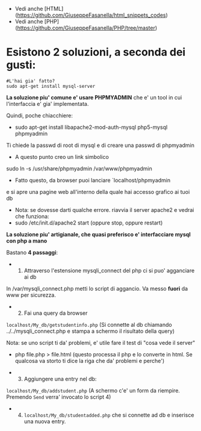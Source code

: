 * Vedi anche [HTML] (https://github.com/GiuseppeFasanella/html_snippets_codes)
* Vedi anche [PHP] (https://github.com/GiuseppeFasanella/PHP/tree/master)


# Esistono 2 soluzioni, a seconda dei gusti:

```
#L'hai gia' fatto?
sudo apt-get install mysql-server
```

**La soluzione piu' comune e' usare PHPMYADMIN** che e' un tool in cui l'interfaccia e' gia' implementata.

Quindi, poche chiacchiere:

* sudo apt-get install libapache2-mod-auth-mysql php5-mysql phpmyadmin

Ti chiede la passwd di root di mysql e di creare una passwd di phpmyadmin
* A questo punto creo un link simbolico

sudo ln -s /usr/share/phpmyadmin /var/www/phpmyadmin

* Fatto questo, da browser puoi lanciare `localhost/phpmyadmin

e si apre una pagine web all'interno della quale hai accesso grafico ai tuoi db

* Nota: se dovesse darti qualche errore. riavvia il server apache2 e vedrai che funziona: 
* sudo /etc/init.d/apache2 start (oppure stop, oppure restart)

**La soluzione piu' artigianale, che quasi preferisco e' interfacciare mysql con php a mano**

Bastano **4 passaggi**:

* 1) Attraverso l'estensione mysqli_connect del php ci si puo' agganciare ai db

In /var/mysqli_connect.php metti lo script di aggancio. Va messo **fuori** da www per sicurezza. 

* 2) Fai una query da browser

`localhost/My_db/getstudentinfo.php` (Si connette al db chiamando ../../mysqli_connect.php e stampa a schermo il risultato della query)

Nota: se uno script ti da' problemi, e' utile fare il test di "cosa vede il server"

* php file.php > file.html (questo processa il php e lo converte in html. Se qualcosa va storto ti dice la riga che da' problemi e perche')

* 3) Aggiungere una entry nel db:

`localhost/My_db/addstudent.php` (A schermo c'e' un form da riempire. Premendo `Send` verra' invocato lo script 4)

* 4) `localhost/My_db/studentadded.php` che si connette ad db e inserisce una nuova entry.





